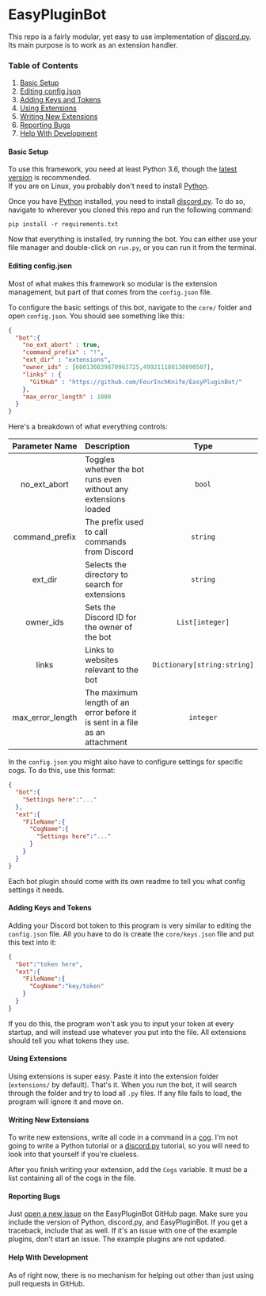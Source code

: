 # EasyPluginBot
This repo is a fairly modular, yet easy to use implementation of
[discord.py][dpy].
Its main purpose is to work as an extension handler.
### Table of Contents
1. [Basic Setup](#basic-setup)
2. [Editing config.json](#editing-configjson)
3. [Adding Keys and Tokens](#adding-keys-and-tokens)
4. [Using Extensions](#using-extensions)
5. [Writing New Extensions](#writing-new-extensions)
6. [Reporting Bugs](#reporting-bugs)
7. [Help With Development](#help-with-development)

#### Basic Setup
To use this framework, you need at least Python 3.6, though the
[latest version][pydown] is recommended. <br>
If you are on Linux, you probably don't need to install [Python][py].

Once you have [Python][py] installed, you need to install
[discord.py][dpy]. To do so, navigate to wherever you cloned this repo
and run the following command:
```
pip install -r requirements.txt
```
Now that everything is installed, try running the bot. You can either use
your file manager and double-click on `run.py`, or you can run it from
the terminal.

#### Editing config.json
Most of what makes this framework so modular is the extension management,
but part of that comes from the `config.json` file.

To configure the basic settings of this bot, navigate to the `core/`
folder and open `config.json`. You should see something like this:
```json
{
  "bot":{
    "no_ext_abort" : true,
    "command_prefix" : "!",
    "ext_dir" : "extensions",
    "owner_ids" : [600130839870963725,499211108138090507],
    "links" : {
      "GitHub" : "https://github.com/FourInchKnife/EasyPluginBot/"
    },
    "max_error_length" : 1000
  }
}
```

Here's a breakdown of what everything controls:<br>

| Parameter Name | Description | Type |
| :---: | :--- | :---: |
| no_ext_abort | Toggles whether the bot runs even without any extensions loaded | `bool` |
| command_prefix | The prefix used to call commands from Discord | `string` |
| ext_dir | Selects the directory to search for extensions | `string` |
| owner_ids | Sets the Discord ID for the owner of the bot | `List[integer]` |
| links | Links to websites relevant to the bot | `Dictionary[string:string]` |
| max_error_length | The maximum length of an error before it is sent in a file as an attachment | `integer` |

In the `config.json` you might also have to configure settings for
specific cogs. To do this, use this format:

```json
{
  "bot":{
    "Settings here":"..."
  },
  "ext":{
    "FileName":{
      "CogName":{
        "Settings here":"..."
      }
    }
  }
}
```

Each bot plugin should come with its own readme to tell you what config
settings it needs.

#### Adding Keys and Tokens

Adding your Discord bot token to this program is very similar to editing
the `config.json` file. All you have to do is create the `core/keys.json`
file and put this text into it:
```json
{
  "bot":"token here",
  "ext":{
    "FileName":{
      "CogName":"key/token"
    }
  }
}
```
If you do this, the program won't ask you to input your token at every
startup, and will instead use whatever you put into the file. All
extensions should tell you what tokens they use.

#### Using Extensions

Using extensions is super easy. Paste it into the extension folder
(`extensions/` by default). That's it. When you run the bot, it will
search through the folder and try to load all `.py` files. If any file
fails to load, the program will ignore it and move on.

#### Writing New Extensions

To write new extensions, write all code in a command in a
[cog][dpycogs]. I'm not going to write a Python tutorial or a
[discord.py][dpy] tutorial, so you will need to look into that yourself
if you're clueless.

After you finish writing your extension, add the `Cogs` variable. It
must be a list containing all of the cogs in the file.

#### Reporting Bugs

Just [open a new issue][issue] on the EasyPluginBot GitHub page. Make
sure you include the version of Python, discord.py, and EasyPluginBot.
If you get a traceback, include that as well. If it's an issue with one
of the example plugins, don't start an issue. The example plugins are
not updated.

#### Help With Development

As of right now, there is no mechanism for helping out other than just
using pull requests in GitHub.

[issue]: https://github.com/FourInchKnife/EasyPluginBot/issues/new/choose "Make a new iissue for the EasyPluginBot GitHub"
[dpy]: https://github.com/Rapptz/discord.py/ "GitHub for discord.py"
[dpydocs]: https://discordpy.readthedocs.io/ "Documentation for Discord.py"
[py]: https://python.org/ "The Official Python Website"
[pydown]: https://python.org/downloads/
[dpycogs]: https://discordpy.readthedocs.io/en/latest/ext/commands/cogs.html?highlight=cogs "discord.py Cogs"

